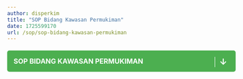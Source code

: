 ```yaml
---
author: disperkim
title: "SOP Bidang Kawasan Permukiman"
date: 1725599170
url: /sop/sop-bidang-kawasan-permukiman
---
```


<p><a href="/file/EGt4Dnm8wJl9fgEBAe0O.pdf" title="SOP BIDANG KAWASAN PERMUKIMAN" style="display: block; text-decoration: none; background-color: #4caf50; color: white; padding: 15px; text-align: left; border-radius: 5px; width: 100%; max-width: 600px; margin: 20px auto; position: relative; font-size: 16px; font-weight: bold;"> <span style="font-size: 16px; color: #ffffff;">SOP BIDANG KAWASAN PERMUKIMAN&nbsp;</span> <span style="position: absolute; right: 20px; font-size: 20px; color: #ffffff; border-left: 1px solid #ffffff; padding-left: 10px;">&darr;</span> </a></p>

